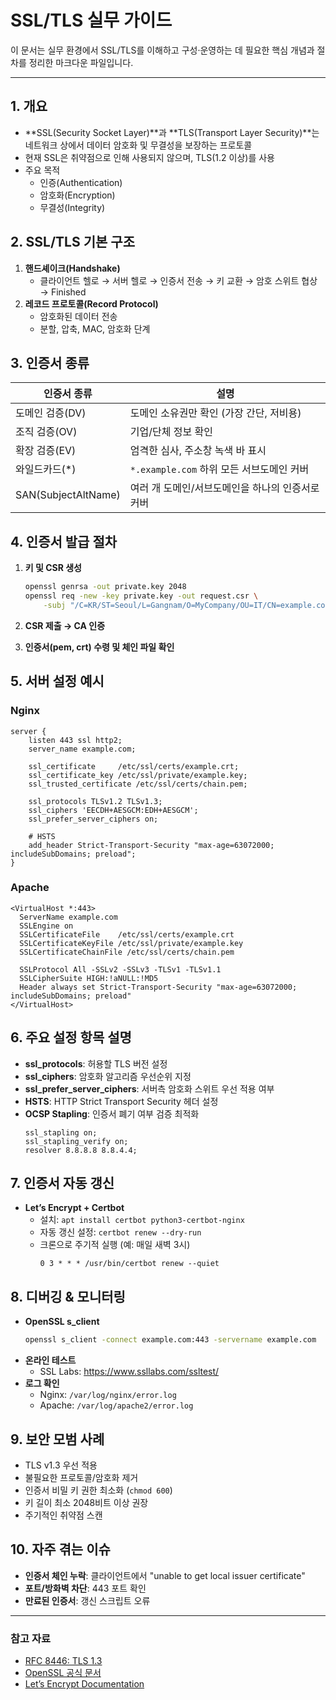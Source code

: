 # SSL/TLS 실무 가이드

이 문서는 실무 환경에서 SSL/TLS를 이해하고 구성·운영하는 데 필요한 핵심 개념과 절차를 정리한 마크다운 파일입니다.

---

## 1. 개요

- **SSL(Security Socket Layer)**과 **TLS(Transport Layer Security)**는 네트워크 상에서 데이터 암호화 및 무결성을 보장하는 프로토콜
- 현재 SSL은 취약점으로 인해 사용되지 않으며, TLS(1.2 이상)를 사용
- 주요 목적
  - 인증(Authentication)
  - 암호화(Encryption)
  - 무결성(Integrity)

## 2. SSL/TLS 기본 구조

1. **핸드셰이크(Handshake)**
   - 클라이언트 헬로 → 서버 헬로 → 인증서 전송 → 키 교환 → 암호 스위트 협상 → Finished
2. **레코드 프로토콜(Record Protocol)**
   - 암호화된 데이터 전송
   - 분할, 압축, MAC, 암호화 단계

## 3. 인증서 종류

| 인증서 종류              | 설명                             |
| ------------------------ | -------------------------------- |
| 도메인 검증(DV)          | 도메인 소유권만 확인 (가장 간단, 저비용)       |
| 조직 검증(OV)           | 기업/단체 정보 확인                    |
| 확장 검증(EV)           | 엄격한 심사, 주소창 녹색 바 표시            |
| 와일드카드(*)            | `*.example.com` 하위 모든 서브도메인 커버 |
| SAN(SubjectAltName)      | 여러 개 도메인/서브도메인을 하나의 인증서로 커버    |

## 4. 인증서 발급 절차

1. **키 및 CSR 생성**

   ```bash
   openssl genrsa -out private.key 2048
   openssl req -new -key private.key -out request.csr \
       -subj "/C=KR/ST=Seoul/L=Gangnam/O=MyCompany/OU=IT/CN=example.com"
   ```
2. **CSR 제출 → CA 인증**
3. **인증서(pem, crt) 수령 및 체인 파일 확인**

## 5. 서버 설정 예시

### Nginx

```nginx
server {
    listen 443 ssl http2;
    server_name example.com;

    ssl_certificate     /etc/ssl/certs/example.crt;
    ssl_certificate_key /etc/ssl/private/example.key;
    ssl_trusted_certificate /etc/ssl/certs/chain.pem;

    ssl_protocols TLSv1.2 TLSv1.3;
    ssl_ciphers 'EECDH+AESGCM:EDH+AESGCM';
    ssl_prefer_server_ciphers on;

    # HSTS
    add_header Strict-Transport-Security "max-age=63072000; includeSubDomains; preload";
}
```

### Apache

```apacheconf
<VirtualHost *:443>
  ServerName example.com
  SSLEngine on
  SSLCertificateFile    /etc/ssl/certs/example.crt
  SSLCertificateKeyFile /etc/ssl/private/example.key
  SSLCertificateChainFile /etc/ssl/certs/chain.pem

  SSLProtocol All -SSLv2 -SSLv3 -TLSv1 -TLSv1.1
  SSLCipherSuite HIGH:!aNULL:!MD5
  Header always set Strict-Transport-Security "max-age=63072000; includeSubDomains; preload"
</VirtualHost>
```

## 6. 주요 설정 항목 설명

- **ssl_protocols**: 허용할 TLS 버전 설정
- **ssl_ciphers**: 암호화 알고리즘 우선순위 지정
- **ssl_prefer_server_ciphers**: 서버측 암호화 스위트 우선 적용 여부
- **HSTS**: HTTP Strict Transport Security 헤더 설정
- **OCSP Stapling**: 인증서 폐기 여부 검증 최적화
  ```nginx
  ssl_stapling on;
  ssl_stapling_verify on;
  resolver 8.8.8.8 8.8.4.4;
  ```

## 7. 인증서 자동 갱신

- **Let’s Encrypt + Certbot**
  - 설치: `apt install certbot python3-certbot-nginx`
  - 자동 갱신 설정: `certbot renew --dry-run`
  - 크론으로 주기적 실행 (예: 매일 새벽 3시)
    ```cron
    0 3 * * * /usr/bin/certbot renew --quiet
    ```

## 8. 디버깅 & 모니터링

- **OpenSSL s_client**
  ```bash
  openssl s_client -connect example.com:443 -servername example.com
  ```
- **온라인 테스트**
  - SSL Labs: https://www.ssllabs.com/ssltest/
- **로그 확인**
  - Nginx: `/var/log/nginx/error.log`
  - Apache: `/var/log/apache2/error.log`

## 9. 보안 모범 사례

- TLS v1.3 우선 적용
- 불필요한 프로토콜/암호화 제거
- 인증서 비밀 키 권한 최소화 (`chmod 600`)
- 키 길이 최소 2048비트 이상 권장
- 주기적인 취약점 스캔

## 10. 자주 겪는 이슈

- **인증서 체인 누락**: 클라이언트에서 "unable to get local issuer certificate"
- **포트/방화벽 차단**: 443 포트 확인
- **만료된 인증서**: 갱신 스크립트 오류

---

### 참고 자료

- [RFC 8446: TLS 1.3](https://tools.ietf.org/html/rfc8446)
- [OpenSSL 공식 문서](https://www.openssl.org/docs/)
- [Let’s Encrypt Documentation](https://letsencrypt.org/docs/)
